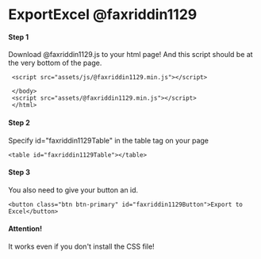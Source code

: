 # ExportExcel @faxriddin1129


#### Step 1
Download @faxriddin1129.js to your html page! And this script should be at the very bottom of the page.

```
 <script src="assets/js/@faxriddin1129.min.js"></script>
 ```
 
```
 </body>
 <script src="assets/@faxriddin1129.min.js"></script>
 </html>
 ```

#### Step 2
 Specify id="faxriddin1129Table" in the table tag on your page

```
<table id="faxriddin1129Table"></table>
```

#### Step 3
You also need to give your button an id.

```
<button class="btn btn-primary" id="faxriddin1129Button">Export to Excel</button>

```

#### Attention!

It works even if you don't install the CSS file!
